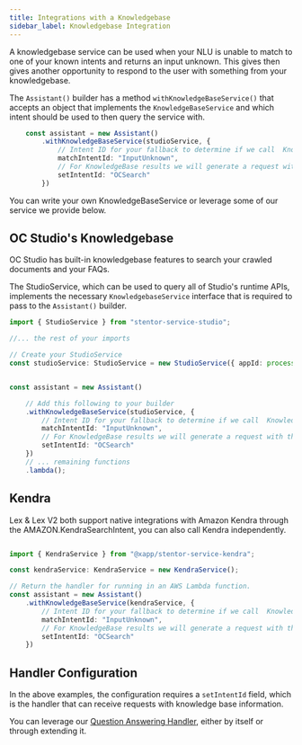 ```yaml
---
title: Integrations with a Knowledgebase
sidebar_label: Knowledgebase Integration
---
```


A knowledgebase service can be used when your NLU is unable to match to one of your known intents and returns an input unknown.  This gives then gives another opportunity to respond to the user with something from your knowledgebase.

The `Assistant()` builder has a method `withKnowledgeBaseService()` that accepts an object that implements the `KnowledgeBaseService` and which intent should be used to then query the service with.


```typescript
    const assistant = new Assistant()
        .withKnowledgeBaseService(studioService, {
            // Intent ID for your fallback to determine if we call  KnowledgeBase
            matchIntentId: "InputUnknown",
            // For KnowledgeBase results we will generate a request with the following ID
            setIntentId: "OCSearch"
        })
```
You can write your own KnowledgeBaseService or leverage some of our service we provide below.

## OC Studio's Knowledgebase

OC Studio has built-in knowledgebase features to search your crawled documents and your FAQs. 

The StudioService, which can be used to query all of Studio's runtime APIs, implements the necessary `KnowledgebaseService` interface that is required to pass to the `Assistant()` builder.

```typescript
import { StudioService } from "stentor-service-studio";

//... the rest of your imports

// Create your StudioService
const studioService: StudioService = new StudioService({ appId: process.env.STUDIO_APP_ID, token: process.env.STUDIO_TOKEN });


const assistant = new Assistant()

    // Add this following to your builder
    .withKnowledgeBaseService(studioService, {
        // Intent ID for your fallback to determine if we call  KnowledgeBase
        matchIntentId: "InputUnknown",
        // For KnowledgeBase results we will generate a request with the following ID
        setIntentId: "OCSearch"
    })
    // ... remaining functions
    .lambda();
```

## Kendra

Lex & Lex V2 both support native integrations with Amazon Kendra through the AMAZON.KendraSearchIntent, you can also call Kendra independently.

```typescript

import { KendraService } from "@xapp/stentor-service-kendra";

const kendraService: KendraService = new KendraService();

// Return the handler for running in an AWS Lambda function.
const assistant = new Assistant()
    .withKnowledgeBaseService(kendraService, {
        // Intent ID for your fallback to determine if we call  KnowledgeBase
        matchIntentId: "InputUnknown",
        // For KnowledgeBase results we will generate a request with the following ID
        setIntentId: "OCSearch"
    })
```

## Handler Configuration

In the above examples, the configuration requires a `setIntentId` field, which is the handler that can receive requests with knowledge base information.

You can leverage our [Question Answering Handler](https://github.com/xapp-ai/question-answering-handler), either by itself or through extending it.
